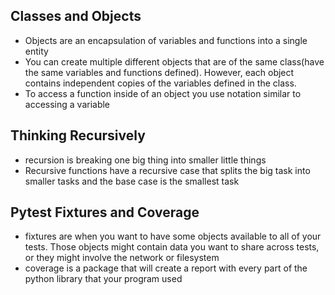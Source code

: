 ## Classes and Objects
- Objects are an encapsulation of variables and functions into a single entity
- You can create multiple different objects that are of the same class(have the same variables and functions defined). However, each object contains independent copies of the variables defined in the class.
- To access a function inside of an object you use notation similar to accessing a variable


## Thinking Recursively
- recursion is breaking one big thing into smaller little things
- Recursive functions have a recursive case that splits the big task into smaller tasks and the base case is the smallest task

## Pytest Fixtures and Coverage
 - fixtures are when you want to have some objects available to all of your tests. Those objects might contain data you want to share across tests, or they might involve the network or filesystem
 - coverage is a package that will create a report with every part of the python library that your program used